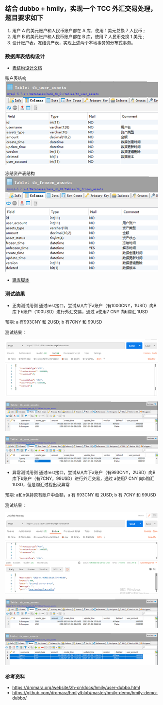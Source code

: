 ## 结合 dubbo + hmily，实现一个 TCC 外汇交易处理，题目要求如下
1. 用户 A 的美元账户和人民币账户都在 A 库，使用 1 美元兑换 7 人民币 ;
2. 用户 B 的美元账户和人民币账户都在 B 库，使用 7 人民币兑换 1 美元 ;
3. 设计账户表，冻结资产表，实现上述两个本地事务的分布式事务。


### 数据库表结构设计
- [表结构设计文档](/Week_09/springboot-dubbo-demo/table.xlsx)

账户表结构
![tb_user_assets.png](https://github.com/gerrypang/JAVA-000/blob/main/Week_09/images/tb_user_assets.png)

冻结资产表结构
![tb_frozen_assets.png](https://github.com/gerrypang/JAVA-000/blob/main/Week_09/images/tb_frozen_assets.png)

- [建库脚本](/Week_09/springboot-dubbo-demo/create_database_script.sql)

### 测试结果

- 正向测试用例
通过rest接口，尝试从A库下a账户（有1000CNY，1USD）向B库下b账户（100USD）进行外汇交易，通过 a使用7 CNY 向b购汇 1USD

预期: a 有993CNY 和 2USD; b 有7CNY 和 99USD

测试结果：

![postman 请求截图](https://github.com/gerrypang/JAVA-000/blob/main/Week_09/images/postman.png)

![a账户结果](https://github.com/gerrypang/JAVA-000/blob/main/Week_09/images/a_assests.png)

![b账户结果](https://github.com/gerrypang/JAVA-000/blob/main/Week_09/images/b_assests.png)

- 异常测试用例
通过rest接口，尝试从A库下a账户（有993CNY，2USD）向B库下b账户（有7CNY，99USD）进行外汇交易，通过 a使用7 CNY 向b购汇 1USD，但是购汇过程出现异常

预期: a和b保持原有账户中金额，a 有 993CNY 和 2USD; b 有 7CNY 和 99USD

测试结果：

![postman 请求截图](https://github.com/gerrypang/JAVA-000/blob/main/Week_09/images/postman-error.png)

![a账户结果](https://github.com/gerrypang/JAVA-000/blob/main/Week_09/images/a_assests_error.png)

![b账户结果](https://github.com/gerrypang/JAVA-000/blob/main/Week_09/images/b_assests_error.png)

### 参考资料
- https://dromara.org/website/zh-cn/docs/hmily/user-dubbo.html
- https://github.com/dromara/hmily/blob/master/hmily-demo/hmily-demo-dubbo/